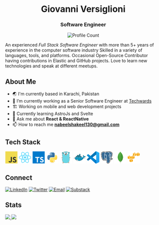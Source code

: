 <!-- INTRODUCTION -->
<h1 align="center">Giovanni Versiglioni</h1>
<h3 align="center">Software Engineer</h3>

<!-- PROFILE BADGES -->
<div align="center">

![Profile Count](https://komarev.com/ghpvc/?username=nabeel-shakeel&color=0e75b6&style=flat)

</div>

An experienced _Full Stack Software Engineer_ with more than 5+ years of experience in the computer software industry Skilled in a variety of languages, tools, and platforms. Occasional Open-Source Contributor having contributions in Elastic and GitHub projects. Love to learn new technologies and speak at different meetups.

<!-- ABOUT ME -->
## About Me

- 🌏 I'm currently based in Karachi, Pakistan
- 🔭 I’m currently working as a Senior Software Engineer at <a href="https://techwards.co" target="blank">Techwards</a>
- 🏗️ Working on mobile and web development projects
- 🌱 Currently learning AstroJs and Svelte
- 💬 Ask me about **React & ReactNative**
- 📫 How to reach me **<nabeelshakeel130@gmail.com>**

<!-- EXPERTISE -->
## Tech Stack

<div>
    <img src="https://raw.githubusercontent.com/devicons/devicon/master/icons/javascript/javascript-original.svg" alt="javascript" width="40" height="40"/>
    <img src="https://raw.githubusercontent.com/devicons/devicon/master/icons/react/react-original.svg" alt="react" width="40" height="40"/>
    <img src="https://raw.githubusercontent.com/devicons/devicon/master/icons/typescript/typescript-original.svg" alt="typescript" width="40" height="40"/>
    <img src="https://raw.githubusercontent.com/devicons/devicon/master/icons/python/python-original.svg" alt="python" width="40" height="40"/>
    <img src="https://raw.githubusercontent.com/devicons/devicon/master/icons/go/go-original.svg" alt="go" width="40" height="40"/>
    <img src="https://raw.githubusercontent.com/devicons/devicon/master/icons/docker/docker-original.svg" alt="docker" width="40" height="40"/>
    <img src="https://raw.githubusercontent.com/devicons/devicon/master/icons/vscode/vscode-original.svg" alt="vscode" width="40" height="40"/>
    <img src="https://raw.githubusercontent.com/devicons/devicon/master/icons/postgresql/postgresql-original.svg" alt="postgresql" width="40" height="40"/>
    <img src="https://raw.githubusercontent.com/devicons/devicon/master/icons/mongodb/mongodb-original.svg" alt="mongodb" width="40" height="40"/>
    <img src="https://raw.githubusercontent.com/devicons/devicon/master/icons/amazonwebservices/amazonwebservices-original.svg" alt="aws" width="40" height="40"/>
</div>

<!-- PLATFORMS -->
## Connect

[![LinkedIn](https://img.shields.io/badge/LinkedIn-0077B5?style=for-the-badge&logo=linkedin&logoColor=white)](https://www.linkedin.com/in/nabeel-shakeel-130/)
[![Twitter](https://img.shields.io/badge/Twitter-1DA1F2?style=for-the-badge&logo=twitter&logoColor=white)](https://twitter.com/nabeel_shakeel8)
[![Email](https://img.shields.io/badge/Gmail-D14836?style=for-the-badge&logo=gmail&logoColor=white)](mailto:nabeelshakeel130@gmail.com)
[![Substack](https://img.shields.io/badge/Substack-%23006f5c.svg?style=for-the-badge&logo=substack&logoColor=white)](https://nabeelshakeel.substack.com)

<!-- GITHUB STATS -->
## Stats

<a href="https://github.com/nabeel-shakeel">
<img height="160em" src="https://github-readme-stats.vercel.app/api?username=nabeel-shakeel&show_icons=true&theme=vue-dark" />
<img height="160em" src="https://github-readme-stats.vercel.app/api/top-langs/?username=nabeel-shakeel&theme=vue-dark&layout=compact" />
</a>
